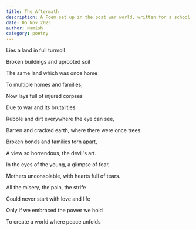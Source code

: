 ```yaml
---
title: The Aftermath
description: A Poem set up in the post war world, written for a school assembly
date: 05 Nov 2023
author: Namish 
category: poetry
---
```

Lies a land in full turmoil

Broken buildings and uprooted soil

The same land which was once home

To multiple homes and families,

Now lays full of injured corpses

Due to war and its brutalities.

Rubble and dirt everywhere the eye can see,

Barren and cracked earth, where there were once trees.

Broken bonds and families torn apart,

A view so horrendous, the devil's art.

In the eyes of the young, a glimpse of fear,

Mothers unconsolable, with hearts full of tears.

All the misery, the pain, the strife 

Could never start with love and life

Only if we embraced the power we hold

To create a world where peace unfolds
